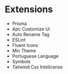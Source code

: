 # Extensions

  - Prisma
  - Apc Customize Ui
  - Auto Rename Tag
  - ESLint
  - Fluent Icons
  - Min Theme
  - Portuguese Language
  - Symbols
  - Tailwind Css Intelicense